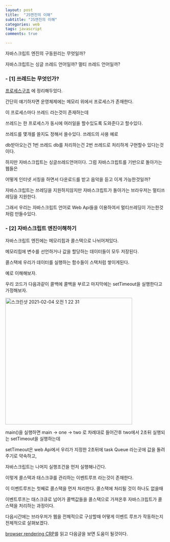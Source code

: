 ```yaml
---
layout: post
title:  "JS엔진의 이해"
subtitle: "JS엔진의 이해"
categories: web
tags: javascript
comments: true

---
```


자바스크립트 엔진의 구동원리는 무엇일까?

자바스크립트는 싱글 쓰레드 언어일까? 멀티 쓰레드 언어일까?

### - [1] 쓰레드는 무엇인가?

[프로세스구조](https://erurang.github.io/cs/2020/10/12/os-process/) 에 정리해두었다.

간단히 얘기하자면 운영체제에는 메모리 위에서 프로세스가 존재한다.

이 프로세스마다 쓰레드 라는것이 존재하는데

쓰레드는 한 프로세스가 동시에 여러일을 할수있도록 도와준다고 할수있다.

쓰레드를 몇개를 쓸지도 정해서 쓸수있다. 쓰레드의 사용 예로 

db받아오는건 1번 쓰레드 db를 처리하는건 2번 쓰레드로 처리하게 구현할수 있다는것이다.

하지만 자바스크립트는 싱글쓰레드언어이다. 그럼 자바스크립트를 기반으로 돌아가는 웹들은

어떻게 인터넷 서칭을 하면서 다운로드를 받고 음악을 듣고 이게 가능한것일까?

자바스크립트는 쓰레딩을 지원하지않지만 자바스크립트가 돌아가는 브라우저는 멀티쓰레딩을 지원한다.

그래서 우리는 자바스크립트 언어로 Web Api들을 이용하여서 멀티쓰레딩이 가는한것처럼 만들수있다.

### - [2] 자바스크립트 엔진이해하기

자바스크립트 엔진에는 메모리힙과 콜스택으로 나뉘어져있다.

메모리힙에 변수를 선언하거나 값을 할당하는 데이터들이 모두 저장된다.

콜스택에 우리가 데이터를 실행하는 함수들이 스택처럼 쌓이게된다.

예로 이해해보자.

우리 코드가 다음과같이 콜백에 콜백을 부르고 마지막에는 setTimeout을 실행한다고 가정해보자.

<img width="397" alt="스크린샷 2021-02-04 오전 1 22 31" src="https://user-images.githubusercontent.com/56789064/106776498-75ecbf80-6687-11eb-80b4-847616ea71d9.png">


main()을 실행하면 main -> one -> two 로 차례대로 들어간후 two에서 2초뒤 실행되는 setTimeout을 실행하는데

setTimeout은 web Api에서 우리가 지정한 2초뒤에 task Queue 라는곳에 값을 돌려주기로 약속하고, 

자바스크립트는 나머지 실행조건을 먼저 실행해나간다.

이렇게 콜스택과 태스크큐를 관리하는 이벤트루프 라는것이 존재한다.

이 이벤트루프는 첫째로 콜스택을 먼저 처리한다. 콜스택에 처리될 것이 하나도 없을때

이벤트루프는 태스크큐로 넘어가 콜백값들을 콜스택으로 가져온후 자바스크립트가 콜스택을 처리하는 과정이다.

다음시간에는 브라우저가 웹을 전체적으로 구상할때 어떻게 이벤트 루프가 작동하는지 전체적으로 살펴보겠다.

[browser rendering CRP](https://erurang.github.io/web/2020/12/08/js-render/)를 읽고 다음글을 보면 도움이 될것이다.